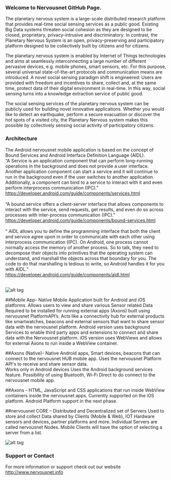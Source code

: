 ### Welcome to Nervousnet GitHub Page.
The planetary nervous system is a large-scale distributed research platform that provides real-time social sensing services as a public good. Existing Big Data systems threaten social cohesion as they are designed to be closed, proprietary, privacy-intrusive and discriminatory. In contrast, the Planetary Nervous System is an open, privacy-preserving and participatory platform designed to be collectively built by citizens and for citizens.

The planetary nervous system is enabled by Internet of Things technologies and aims at seamlessly interconnecting a large number of different pervasive devices, e.g. mobile phones, smart sensors, etc. For this purpose, several universal state-of-the-art protocols and communication means are introduced. A novel social sensing paradigm shift is engineered: Users are provided with freedom and incentives to share, collect and, at the same time, protect data of their digital environment in real-time. In this way, social sensing turns into a knowledge extraction service of public good.

The social sensing services of the planetary nervous system can be publicly used for building novel innovative applications. Whether you would like to detect an earthquake, perform a secure evacuation or discover the hot spots of a visited city, the Planetary Nervous system makes this possible by collectively sensing social activity of participatory citizens.


### Architecture<br>
The Android nervousnet mobile application is based on the concept of Bound Services and Android Interface Definition
Language (AIDL).<br>
“A Service is an application component that can perform long-running operations in the background and does not provide a user
interface. Another application component can start a service and it will continue to run in the background even if the user switches to
another application. Additionally, a component can bind to a service to interact with it and even perform interprocess communication
(IPC).” <br>
https://developer.android.com/guide/components/services.html<br><br>
“A bound service offers a client-server interface that allows components to interact with the service, send requests, get results, and even do so across processes with inter-process communication (IPC).”<br>
https://developer.android.com/guide/components/bound-services.html<br><br>
“ AIDL allows you to define the programming interface that both the client and service agree upon in order to communicate with each
other using interprocess communication (IPC). On Android, one process cannot normally access the memory of another process. So to
talk, they need to decompose their objects into primitives that the operating system can understand, and marshall the objects across that
boundary for you. The code to do that marshalling is tedious to write, so Android handles it for you with AIDL.”<br>
https://developer.android.com/guide/components/aidl.html<br><br>

![alt tag](https://github.com/nervousnet/nervousnet-android/blob/master/Resources/Images/Others/ppt_screens/Slide3.jpg)

##Mobile App- Native Mobile Application built for Android and iOS platforms. 
Allows users to view and share various Sensor related Data
Required to be installed for running external apps (Axons) built using nervousnet PlatformAPI’s.
Acts like a connectivity hub for external products like smartwatches, beacons and external sensors that want to share sensor data with the nervousnet platform.
Android version uses background Services to enable third party apps and extensions to connect and share data with the Nervousnet platform.
iOS version uses WebViews and allows for external Axons to run inside a WebView container.

##Axons (Native)- Native Android apps, Smart devices, beacons that can connect to the nervousnet HUB mobile app.
Uses the nervousnet Platform API's to receive and share sensor data.  
Works only in Android devices
Uses the Android background services feature.
Possibility of using Bluetooth, Wi-Fi Direct to do connect to the nervousnet mobile app.

##Axons - HTML, JavaScript and CSS applications that run inside WebView containers inside the nervousnet apps. 
Currently supported on the iOS platform.
Android Platform support in the next phase.

##nervousnet CORE – Distributed and Decentralized set of Servers 
Used to store and collect Data shared by Clients (Mobile & Web), IOT Hardware sensors and devices, partner platforms and more.
Individual Servers are called nervousnet Nodes. 
Mobile Clients will have the option of selecting a server from a list.


![alt tag](https://github.com/nervousnet/nervousnet-android/blob/master/Resources/Images/Others/ppt_screens/Slide5.jpg)
### Support or Contact
For more information or support check out our website http://www.nervousnet.info
